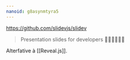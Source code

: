 ```yaml
---
nanoid: g8asynmtyra5
---
```

https://github.com/slidevjs/slidev

> Presentation slides for developers 🧑‍💻👩‍💻👨‍💻

Alterfative à [[Reveal.js]].
